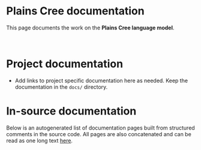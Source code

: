 # Plains Cree documentation

This page documents the work on the **Plains Cree language model**. 

<a href="https://giellalt.github.io/MaturityClassification.html"><img src="https://img.shields.io/badge/Maturity-Experiment-black.svg" height="15"/></a>
<a href="https://www.gnu.org/licenses/gpl-3.0"><img src="https://img.shields.io/badge/Lic-GPLv3-blue.svg" height="15"/></a>
<a href="https://github.com/giellalt/lang-crk/issues"><img src="https://img.shields.io/github/issues/giellalt/lang-crk" height="15"/></a>
<a href="https://github.com/giellalt/lang-crk/actions"><img src="https://github.com/giellalt/lang-crk/workflows/Speller%20CI+CD/badge.svg" height="15"/></a>

# Project documentation

* Add links to project specific documentation here as needed. Keep the documentation in the `docs/` directory.

# In-source documentation

Below is an autogenerated list of documentation pages built from structured comments in the source code. All pages are also concatenated and can be read as one long text [here](crk.md).

